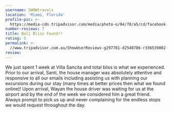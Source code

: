 ```yaml
---
username: SWOWtravels
location: 'Miami, Florida'
profile-pic: >-
  https://media-cdn.tripadvisor.com/media/photo-o/04/78/a5/cd/facebook-avatar.jpg
number-reviews: 7
title: Bali Bliss Found!!
rating: 5
permalink: >-
  //www.tripadvisor.com.au/ShowUserReviews-g297701-d2548786-r336539802-Villa_Sancita-Ubud_Bali.html
review:
---
```


We just spent 1 week at Villa Sancita and total bliss is what we experienced. Prior to our arrival, Santi, the house manager was absolutely attentive and responsive to all our emails including assisting us with planning our excursions during our stay (many times at better prices then what we found online)! Upon arrival, Wayan the house driver was waiting for us at the airport and by the end of the week we considered him a great friend. Always prompt to pick us up and never complaining for the endless stops we would request throughout the day.